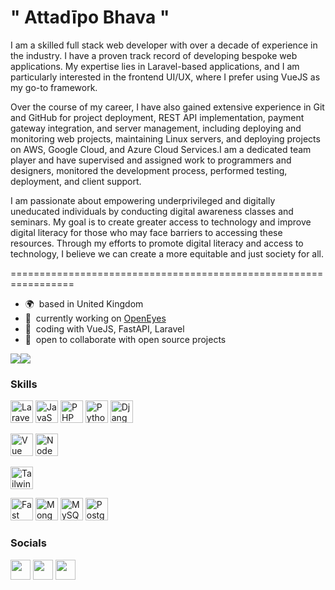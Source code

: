 " Attadīpo Bhava "
===================================================================================================================================================
 

I am a skilled full stack web developer with over a decade of experience in the industry. I have a proven track record of developing bespoke web applications. My expertise lies in Laravel-based applications, and I am particularly interested in the frontend UI/UX, where I prefer using VueJS as my go-to framework.

Over the course of my career, I have also gained extensive experience in Git and GitHub for project deployment, REST API implementation, payment gateway integration, and server management, including deploying and monitoring web projects, maintaining Linux servers, and deploying projects on AWS, Google Cloud, and Azure Cloud Services.I am a dedicated team player and have supervised and assigned work to programmers and designers, monitored the development process, performed testing, deployment, and client support.

I am passionate about empowering underprivileged and digitally uneducated individuals by conducting digital awareness classes and seminars. My goal is to create greater access to technology and improve digital literacy for those who may face barriers to accessing these resources. Through my efforts to promote digital literacy and access to technology, I believe we can create a more equitable and just society for all.

=================================================================


* 🌍  based in United Kingdom
* 🚀  currently working on [OpenEyes](http://github.com/AppertaFoundation/openeyes)
* 🧠  coding with VueJS, FastAPI, Laravel
* 🤝  open to collaborate with open source projects

<a href="https://www.github.com/jeevanism" target="_blank" rel="noreferrer"><img
src="https://img.shields.io/github/followers/jeevanism?logo=github&style=for-the-badge&color=a855f7&labelColor=000000" /></a><a href="https://www.twitter.com/jeevanism" target="_blank" rel="noreferrer"><img
src="https://img.shields.io/twitter/follow/jeevanism?logo=twitter&style=for-the-badge&color=a855f7&labelColor=000000"
/></a>

### Skills


<p align="left">
 <a href="https://laravel.com/" target="_blank" rel="noreferrer"><img src="https://raw.githubusercontent.com/danielcranney/readme-generator/main/public/icons/skills/laravel-colored.svg" width="36" height="36" alt="Laravel" /></a>
<a href="https://developer.mozilla.org/en-US/docs/Web/JavaScript" target="_blank" rel="noreferrer"><img src="https://raw.githubusercontent.com/danielcranney/readme-generator/main/public/icons/skills/javascript-colored.svg" width="36" height="36" alt="JavaScript" /></a>
<a href="https://www.php.net/" target="_blank" rel="noreferrer"><img src="https://raw.githubusercontent.com/danielcranney/readme-generator/main/public/icons/skills/php-colored.svg" width="36" height="36" alt="PHP" /></a>
<a href="https://www.python.org/" target="_blank" rel="noreferrer"><img src="https://raw.githubusercontent.com/danielcranney/readme-generator/main/public/icons/skills/python-colored.svg" width="36" height="36" alt="Python" /></a>
 <a href="https://www.djangoproject.com/" target="_blank" rel="noreferrer"><img src="https://raw.githubusercontent.com/danielcranney/readme-generator/main/public/icons/skills/django-colored.svg" width="36" height="36" alt="Django" /></a>
 
<a href="https://vuejs.org/" target="_blank" rel="noreferrer"><img src="https://raw.githubusercontent.com/danielcranney/readme-generator/main/public/icons/skills/vuejs-colored.svg" width="36" height="36" alt="Vue" /></a> 
<a href="https://nodejs.org/en/" target="_blank" rel="noreferrer"><img src="https://raw.githubusercontent.com/danielcranney/readme-generator/main/public/icons/skills/nodejs-colored.svg" width="36" height="36" alt="NodeJS" /></a>
 
<a href="https://tailwindcss.com/" target="_blank" rel="noreferrer"><img src="https://raw.githubusercontent.com/danielcranney/readme-generator/main/public/icons/skills/tailwindcss-colored.svg" width="36" height="36" alt="TailwindCSS" /></a>

<a href="https://fastapi.tiangolo.com/" target="_blank" rel="noreferrer"><img src="https://raw.githubusercontent.com/danielcranney/readme-generator/main/public/icons/skills/fastapi-colored.svg" width="36" height="36" alt="Fast API" /></a>
<a href="https://www.mongodb.com/" target="_blank" rel="noreferrer"><img src="https://raw.githubusercontent.com/danielcranney/readme-generator/main/public/icons/skills/mongodb-colored.svg" width="36" height="36" alt="MongoDB" /></a>
<a href="https://www.mysql.com/" target="_blank" rel="noreferrer"><img src="https://raw.githubusercontent.com/danielcranney/readme-generator/main/public/icons/skills/mysql-colored.svg" width="36" height="36" alt="MySQL" /></a>
<a href="https://www.postgresql.org/" target="_blank" rel="noreferrer"><img src="https://raw.githubusercontent.com/danielcranney/readme-generator/main/public/icons/skills/postgresql-colored.svg" width="36" height="36" alt="PostgreSQL" /></a>



</p>


### Socials

<p align="left"> <a href="https://www.github.com/jeevanism" target="_blank" rel="noreferrer"><img src="https://raw.githubusercontent.com/danielcranney/readme-generator/main/public/icons/socials/github.svg" width="32" height="32" /></a> <a href="https://www.linkedin.com/in/jeevanism" target="_blank" rel="noreferrer"><img src="https://raw.githubusercontent.com/danielcranney/readme-generator/main/public/icons/socials/linkedin.svg" width="32" height="32" /></a> <a href="https://www.twitter.com/jeevanism" target="_blank" rel="noreferrer"><img src="https://raw.githubusercontent.com/danielcranney/readme-generator/main/public/icons/socials/twitter.svg" width="32" height="32" /></a></p>

 
